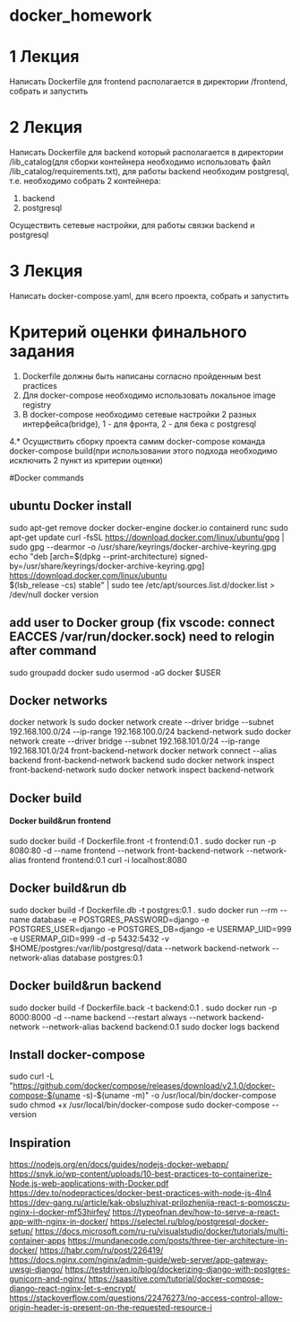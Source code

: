 # docker_homework
# 1 Лекция
Написать Dockerfile для frontend располагается в директории /frontend, собрать и запустить
# 2 Лекция
Написать Dockerfile для backend который располагается в директории /lib_catalog(для сборки контейнера необходимо использовать файл /lib_catalog/requirements.txt), для работы backend необходим postgresql, т.е. необходимо собрать 2 контейнера:
1. backend
2. postgresql

Осуществить сетевые настройки, для работы связки backend и postgresql
# 3 Лекция
Написать docker-compose.yaml, для всего проекта, собрать и запустить

# Критерий оценки финального задания
1. Dockerfile должны быть написаны согласно пройденным best practices
2. Для docker-compose необходимо использовать локальное image registry
3. В docker-compose необходимо сетевые настройки 2 разных интерфейса(bridge), 1 - для фронта, 2 - для бека с postgresql

4.* Осущиствить сборку проекта самим docker-compose команда docker-compose build(при использовании этого подхода необходимо исключить 2 пункт из критерии оценки)

#Docker commands
## ubuntu Docker install
sudo apt-get remove docker docker-engine docker.io containerd runc
sudo apt-get update
curl -fsSL https://download.docker.com/linux/ubuntu/gpg | sudo gpg --dearmor -o /usr/share/keyrings/docker-archive-keyring.gpg
echo   "deb [arch=$(dpkg --print-architecture) signed-by=/usr/share/keyrings/docker-archive-keyring.gpg] https://download.docker.com/linux/ubuntu \
$(lsb_release -cs) stable" | sudo tee /etc/apt/sources.list.d/docker.list > /dev/null
docker version
## add user to Docker group (fix vscode: connect EACCES /var/run/docker.sock) need to relogin after command
sudo groupadd docker
sudo usermod -aG docker $USER

## Docker networks
docker network ls
sudo docker network create --driver bridge --subnet 192.168.100.0/24 --ip-range 192.168.100.0/24 backend-network
sudo docker network create --driver bridge --subnet 192.168.101.0/24 --ip-range 192.168.101.0/24 front-backend-network
docker network connect --alias backend front-backend-network backend
sudo docker network inspect front-backend-network
sudo docker network inspect backend-network
## Docker build 
#### Docker build&run frontend
sudo docker build -f Dockerfile.front -t frontend:0.1 .
sudo docker run -p 8080:80 -d --name frontend --network front-backend-network --network-alias frontend  frontend:0.1
curl -i localhost:8080

## Docker build&run db
sudo docker build -f Dockerfile.db -t postgres:0.1 .
sudo docker run --rm --name database -e POSTGRES_PASSWORD=django -e POSTGRES_USER=django -e POSTGRES_DB=django -e USERMAP_UID=999 -e USERMAP_GID=999 -d -p 5432:5432 -v $HOME/postgres:/var/lib/postgresql/data --network backend-network --network-alias database postgres:0.1
## Docker build&run backend
sudo docker build -f Dockerfile.back -t backend:0.1 .
sudo docker run -p 8000:8000 -d --name backend --restart always --network backend-network --network-alias backend backend:0.1
sudo docker logs backend

## Install docker-compose 
sudo curl -L "https://github.com/docker/compose/releases/download/v2.1.0/docker-compose-$(uname -s)-$(uname -m)" -o /usr/local/bin/docker-compose
sudo chmod +x /usr/local/bin/docker-compose
sudo docker-compose --version

## Inspiration
https://nodejs.org/en/docs/guides/nodejs-docker-webapp/
https://snyk.io/wp-content/uploads/10-best-practices-to-containerize-Node.js-web-applications-with-Docker.pdf
https://dev.to/nodepractices/docker-best-practices-with-node-js-4ln4
https://dev-gang.ru/article/kak-obsluzhivat-prilozhenija-react-s-pomosczu-nginx-i-docker-mf53hirfey/
https://typeofnan.dev/how-to-serve-a-react-app-with-nginx-in-docker/
https://selectel.ru/blog/postgresql-docker-setup/
https://docs.microsoft.com/ru-ru/visualstudio/docker/tutorials/multi-container-apps
https://mundanecode.com/posts/three-tier-architecture-in-docker/
https://habr.com/ru/post/226419/
https://docs.nginx.com/nginx/admin-guide/web-server/app-gateway-uwsgi-django/
https://testdriven.io/blog/dockerizing-django-with-postgres-gunicorn-and-nginx/
https://saasitive.com/tutorial/docker-compose-django-react-nginx-let-s-encrypt/
https://stackoverflow.com/questions/22476273/no-access-control-allow-origin-header-is-present-on-the-requested-resource-i